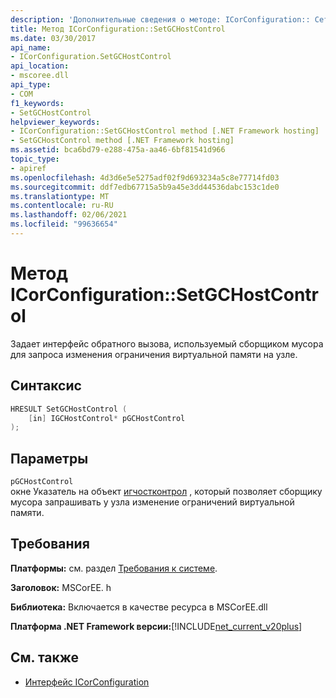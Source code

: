 ```yaml
---
description: 'Дополнительные сведения о методе: ICorConfiguration:: Сетгчостконтрол'
title: Метод ICorConfiguration::SetGCHostControl
ms.date: 03/30/2017
api_name:
- ICorConfiguration.SetGCHostControl
api_location:
- mscoree.dll
api_type:
- COM
f1_keywords:
- SetGCHostControl
helpviewer_keywords:
- ICorConfiguration::SetGCHostControl method [.NET Framework hosting]
- SetGCHostControl method [.NET Framework hosting]
ms.assetid: bca6bd79-e288-475a-aa46-6bf81541d966
topic_type:
- apiref
ms.openlocfilehash: 4d3d6e5e5275adf02f9d693234a5c8e77714fd03
ms.sourcegitcommit: ddf7edb67715a5b9a45e3dd44536dabc153c1de0
ms.translationtype: MT
ms.contentlocale: ru-RU
ms.lasthandoff: 02/06/2021
ms.locfileid: "99636654"
---
```

# <a name="icorconfigurationsetgchostcontrol-method"></a>Метод ICorConfiguration::SetGCHostControl

Задает интерфейс обратного вызова, используемый сборщиком мусора для запроса изменения ограничения виртуальной памяти на узле.  
  
## <a name="syntax"></a>Синтаксис  
  
```cpp  
HRESULT SetGCHostControl (  
    [in] IGCHostControl* pGCHostControl  
);  
```  
  
## <a name="parameters"></a>Параметры  

 `pGCHostControl`  
 окне Указатель на объект [игчостконтрол](igchostcontrol-interface.md) , который позволяет сборщику мусора запрашивать у узла изменение ограничений виртуальной памяти.  
  
## <a name="requirements"></a>Требования  

 **Платформы:** см. раздел [Требования к системе](../../get-started/system-requirements.md).  
  
 **Заголовок:** MSCorEE. h  
  
 **Библиотека:** Включается в качестве ресурса в MSCorEE.dll  
  
 **Платформа .NET Framework версии:**[!INCLUDE[net_current_v20plus](../../../../includes/net-current-v20plus-md.md)]  
  
## <a name="see-also"></a>См. также

- [Интерфейс ICorConfiguration](icorconfiguration-interface.md)
